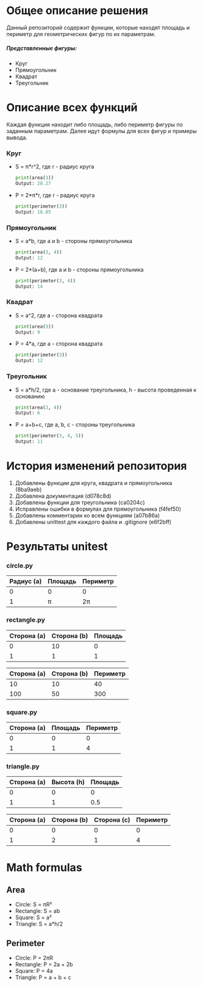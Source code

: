 # Общее описание решения
Данный репозиторий содержит функции, которые находят площадь и периметр для геометрических фигур по их параметрам.
##### Представленные фигуры:
- Круг
- Прямоугольник
- Квадрат
- Треугольник

# Описание всех функций
Каждая функция находит либо площадь, либо периметр фигуры по заданным параметрам. Далее идут формулы для всех фигур и примеры вывода.
### Круг
- S = π*r^2, где r - радиус круга
    ```python
    print(area(3))
    Output: 28.27
    ```
- P = 2*π\*r, где r - радиус круга
    ```python
    print(perimeter(3))
    Output: 18.85
    ```

### Прямоугольник
- S = a*b, где a и b - стороны прямоугольника
    ```python
    print(area(3, 4))
    Output: 12
    ```
- P = 2*(a+b), где a и b - стороны прямоугольника
    ```python
    print(perimeter(3, 4))
    Output: 14
    ```

### Квадрат
- S = a^2, где a - сторона квадрата
    ```python
    print(area(3))
    Output: 9
    ```
- P = 4*a, где a - сторона квадрата
    ```python
    print(perimeter(3))
    Output: 12
    ```

### Треугольник
- S = a*h/2, где a - основание треугольника, h - высота проведенная к основанию
    ```python
    print(area(3, 4))
    Output: 6
    ```
- P = a+b+c, где a, b, c - стороны треугольника
    ```python
    print(perimeter(3, 4, 5))
    Output: 11
    ```

# История изменений репозитория
1. Добавлены функции для круга, квадрата и прямоугольника (8ba9aeb)
2. Добавлена документация (d078c8d)
3. Добавлены функции для треугольника (ca0204c)
4. Исправлены ошибки в формулах для прямоугольника (f4fef50)
5. Добавлены комментарии ко всем функциям (a07b86a)
6. Добавлены unittest для каждого файла и .gitignore (e6f2bff)

# Результаты unitest
### circle.py
| Радиус (a) | Площадь | Периметр |
|-|-|-|
| 0 | 0 | 0 |
| 1 | π | 2π |

### rectangle.py
| Сторона (a) | Сторона (b) | Площадь | 
|-|-|-|
| 0 | 10 | 0 |
| 1 | 1 | 1 |

| Сторона (a) | Сторона (b) | Периметр | 
|-|-|-|
| 10 | 10 | 40 |
| 100 | 50 | 300 |

### square.py
| Сторона (a) | Площадь | Периметр |
|-|-|-|
| 0 | 0 | 0 |
| 1 | 1 | 4 |

### triangle.py
| Сторона (a) | Высота (h) | Площадь |
|-|-|-|
| 0 | 0 | 0 |
| 1 | 1 | 0.5 | 

| Сторона (a) | Сторона (b) | Сторона (c) | Периметр |
|-|-|-|-|
| 0 | 0 | 0 | 0 |
| 1 | 2 | 1 | 4 |

# Math formulas
## Area
- Circle: S = πR²
- Rectangle: S = ab
- Square: S = a²
- Triangle: S = a*h/2

## Perimeter
- Circle: P = 2πR
- Rectangle: P = 2a + 2b
- Square: P = 4a
- Triangle: P = a + b + c
